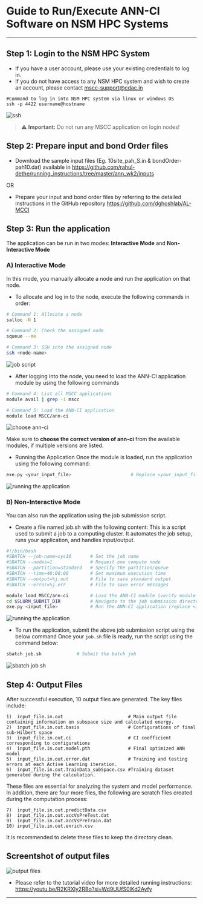 # Guide to Run/Execute ANN-CI Software on NSM HPC Systems

---

##  Step 1: Login to the NSM HPC System
- If you have a user account, please use your existing credentials to log in.
- If you do not have access to any NSM HPC system and wish to create an account, please contact [mscc-support@cdac.in](mailto:mscc-support@cdac.in)


```
#Command to log in into NSM HPC system via linux or windows OS
ssh -p 4422 username@hostname
```
![ssh](https://github.com/user-attachments/assets/c98a3e68-f780-4e49-9406-b2bb8bc2181a)

> ⚠️ **Important:** Do not run any MSCC application on login nodes!


##  Step 2: Prepare input and bond Order files

- Download the sample input files (Eg. 10site_pah_S.in & bondOrder-pah10.dat) available in  https://github.com/rahul-dethe/running_instructions/tree/master/ann_wk2/inputs 

OR

- Prepare your input and bond order files by referring to the detailed instructions in the GitHub repository  https://github.com/dghoshlab/AL-MCCI


##  Step 3: Run the application 
The application can be run in two modes: **Interactive Mode** and **Non-Interactive Mode**

### A) Interactive Mode
In this mode, you manually allocate a node and run the application on that node.
- To allocate and log in to the node, execute the following commands in order:

```bash
# Command 1: Allocate a node
salloc -N 1

# Command 2: Check the assigned node
squeue --me

# Command 3: SSH into the assigned node
ssh <node-name>

```
![job script](https://github.com/user-attachments/assets/2144f1da-f979-4a01-bc6e-d1cc794256f0)

- After logging into the node, you need to load the ANN-CI application module by using the following commands
```bash
# Command 4: List all MSCC applications
module avail | grep -i mscc

# Command 5: Load the ANN-CI application
module load MSCC/ann-ci
```
![choose ann-ci](https://github.com/user-attachments/assets/baa3c322-20b5-488c-9c68-cfcb178345d2)

Make sure to **choose the correct version of ann-ci** from the available modules, if multiple versions are listed.

- Running the Application
Once the module is loaded, run the application using the following command:
```bash
exe.py <your_input_file>                      # Replace <your_input_file> with the actual file name
```
![running the application](https://github.com/user-attachments/assets/9a37669c-4eb3-4067-a080-f1886e5dddac)

### B) Non-Interactive Mode
You can also run the application using the job submission script.
- Create a file named job.sh with the following content:
This is a script used to submit a job to a computing cluster. It automates the job setup, runs your application, and handles input/output.

```bash
#!/bin/bash
#SBATCH --job-name=sys10       # Set the job name
#SBATCH --nodes=1              # Request one compute node
#SBATCH --partition=standard   # Specify the partition/queue
#SBATCH --time=48:00:00        # Set maximum execution time
#SBATCH --output=%j.out        # File to save standard output
#SBATCH --error=%j.err         # File to save error messages

module load MSCC/ann-ci        # Load the ANN-CI module (verify module name if needed)
cd $SLURM_SUBMIT_DIR           # Navigate to the job submission directory
exe.py <input_file>            # Run the ANN-CI application (replace <input_file> accordingly)

```
![running the application](https://github.com/user-attachments/assets/95bec1f7-429f-4313-8aeb-c29e3ef06428)

- To run the application, submit the above job submission script using the below command 
Once your `job.sh` file is ready, run the script using the command below:

```bash
sbatch job.sh             # Submit the batch job
```
![sbatch job sh](https://github.com/user-attachments/assets/6e1a50e3-64d6-4816-b042-fb2a06b195c4)

## Step 4: Output Files

After successful execution, 10 output files are generated. The key files include:

```
1)  input_file.in.out                        # Main output file containing information on subspace size and calculated energy.
2)  input_file.in.out.basis                  # Configurations of final sub-Hilbert space
3)  input_file.in.out.ci                     # CI coefficient corresponding to configurations
4)  input_file.in.out.model.pth              # Final optimized ANN model
5)  input_file.in.out.error.dat              # Training and testing errors at each Active Learning iteration.
6)  input_file.in.out.TrainData_subSpace.csv #Training dataset generated during the calculation.
```
These files are essential for analyzing the system and model performance. In addition, there are four more files, the following are scratch files created during the computation process:
```
7)  input_file.in.out.predictData.csv
8)  input_file.in.out.accVsPreTest.dat
9)  input_file.in.out.accVsPreTrain.dat
10) input_file.in.out.enrich.csv
```
It is recommended to delete these files to keep the directory clean.

## Screentshot of output files
![output files](https://github.com/user-attachments/assets/17d9ee71-dbcd-4023-b4b9-251bf66585f8)


- Please refer to the tutorial video for more detailed running instructions: https://youtu.be/R2KRXly2RBo?si=Wd9UUfS0lKd2Ayfy
---
